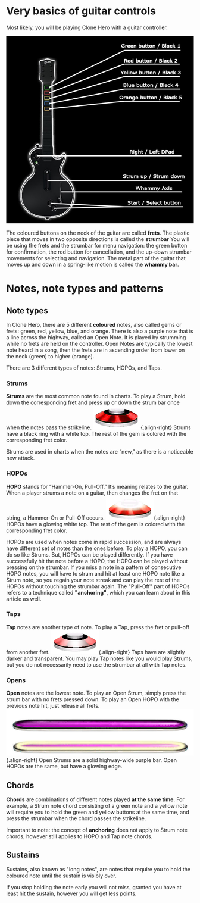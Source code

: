 <!-- TITLE: Clone Hero Dictionary -->
<!-- SUBTITLE: A quick summary of Clone Hero Dictionary -->
# Very basics of guitar controls
Most likely, you will be playing Clone Hero with a guitar controller.

![Les Paul Controls](/uploads/dictionary/les-paul-controls.jpg "Guitar Controls")

The coloured buttons on the neck of the guitar are called **frets**. The plastic piece that moves in two opposite directions is called the **strumbar**
You will be using the frets and the strumbar for menu navigation: the green button for confirmation, the red button for cancellation, and the up-down strumbar movements for selecting and navigation.
The metal part of the guitar that moves up and down in a spring-like motion is called the **whammy bar**.
# Notes, note types and patterns
## Note types
In Clone Hero, there are 5 different **coloured** notes, also called gems or frets: green, red, yellow, blue, and orange. There is also a purple note that is a line across the highway, called an Open Note. It is played by strumming while no frets are held on the controller. Open Notes are typically the lowest note heard in a song, then the frets are in ascending order from lower on the neck (green) to higher (orange).

There are 3 different types of notes: Strums, HOPOs, and Taps.
### Strums
**Strums** are the most common note found in charts. To play a Strum, hold down the corresponding fret and press up or down the strum bar once when the notes pass the strikeline.
![Strum](/uploads/notes/strum.png "Strum"){.align-right}
Strums have a black ring with a white top. The rest of the gem is colored with the corresponding fret color.

Strums are used in charts when the notes are “new,” as there is a noticeable new attack.
### HOPOs
**HOPO** stands for “Hammer-On, Pull-Off.” It’s meaning relates to the guitar. When a player strums a note on a guitar, then changes the fret on that string, a Hammer-On or Pull-Off occurs. 
![Hopo](/uploads/notes/hopo.png "Hopo"){.align-right}
HOPOs have a glowing white top. The rest of the gem is colored with the corresponding fret color. 

HOPOs are used when notes come in rapid succession, and are always have different set of notes than the ones before. To play a HOPO, you can do so like Strums. But, HOPOs can be played differently.
If you have successfully hit the note before a HOPO, the HOPO can be played without pressing on the strumbar. If you miss a note in a pattern of consecutive HOPO notes, you will have to strum and hit at least one HOPO note like a Strum note, so you regain your note streak and can play the rest of the HOPOs without touching the strumbar again.
The "Pull-Off" part of HOPOs refers to a technique called **"anchoring"**, which you can learn about in this article as well.
### Taps
**Tap** notes are another type of note. To play a Tap, press the fret or pull-off from another fret. 
![Tap](/uploads/notes/tap.png "Tap"){.align-right}
Taps have are slightly darker and transparent.
You may play Tap notes like you would play Strums, but you do not necessarily need to use the strumbar at all with Tap notes.
### Opens
**Open** notes are the lowest note. To play an Open Strum, simply press the strum bar with no frets pressed down. To play an Open HOPO with the previous note hit, just release all frets.
![Open Both](/uploads/notes/open-both.png "Open Both"){.align-right}
Open Strums are a solid highway-wide purple bar. Open HOPOs are the same, but have a glowing edge.
## Chords
**Chords** are combinations of different notes played **at the same time**. For example, a Strum note chord consisting of a green note and a yellow note will require you to hold the green and yellow buttons at the same time, and press the strumbar when the chord passes the strikeline.

Important to note: the concept of **anchoring** does not apply to Strum note chords, however still applies to HOPO and Tap note chords.
## Sustains
Sustains, also known as "long notes", are notes that require you to hold the coloured note until the sustain is visibly over.

If you stop holding the note early you will not miss, granted you have at least hit the sustain, however you will get less points.